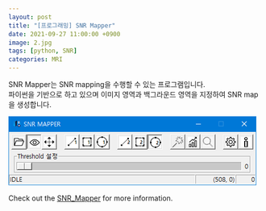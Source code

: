 ```yaml
---
layout: post
title: "[프로그래밍] SNR Mapper"
date: 2021-09-27 11:00:00 +0900
image: 2.jpg
tags: [python, SNR]
categories: MRI
---
```

SNR Mapper는 SNR mapping을 수행할 수 있는 프로그램입니다.  
파이썬을 기반으로 하고 있으며 이미지 영역과 백그라운드 영역을 지정하여 SNR map을 생성합니다.

![img](https://raw.githubusercontent.com/kim01414/SNR_Mapper/main/readme/s1.png)

Check out the [SNR_Mapper][github] for more information. 

[github]: https://github.com/kim01414/SNR_Mapper

